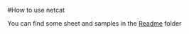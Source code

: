 #How to use netcat

You can find some sheet and samples in the [Readme](https://github.com/doctordeep/netcat_cheat_sheet_v1/tree/master/readme) folder
